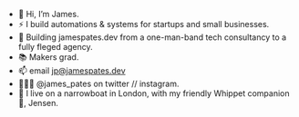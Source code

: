 - 👋 Hi, I’m James. 
- ⚡ I build automations & systems for startups and small businesses.
- 🌱 Building jamespates.dev from a one-man-band tech consultancy to a fully fleged agency.
- 📚 Makers grad.
- 📫 email jp@jamespates.dev
- 🧑🏼‍💻 @james_pates on twitter // instagram.
- 🚤 I live on a narrowboat in London, with my friendly Whippet companion 🐶, Jensen. 
<!---
jpates1/jpates1 is a ✨ special ✨ repository because its `README.md` (this file) appears on your GitHub profile.
You can click the Preview link to take a look at your changes.
--->
